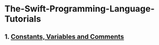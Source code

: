 # The-Swift-Programming-Language-Tutorials


## 1. [Constants, Variables and Comments](https://github.com/PetroOnishchuk/The-Swift-Programming-Language-Tutorials/tree/master/ConstatntVariablesAndComments.playground)
